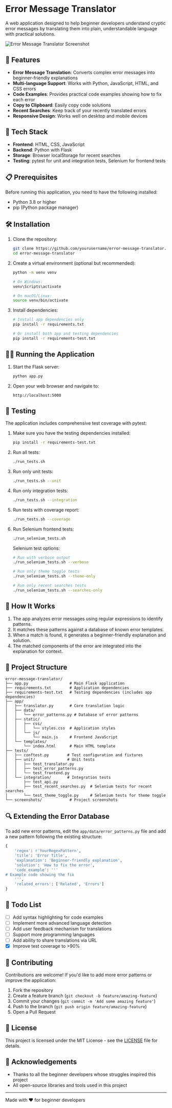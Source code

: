 # Error Message Translator

A web application designed to help beginner developers understand cryptic error messages by translating them into plain, understandable language with practical solutions.

![Error Message Translator Screenshot](screenshots/app_screenshot.png)

## 🎯 Features

- **Error Message Translation**: Converts complex error messages into beginner-friendly explanations
- **Multi-language Support**: Works with Python, JavaScript, HTML, and CSS errors
- **Code Examples**: Provides practical code examples showing how to fix each error
- **Copy to Clipboard**: Easily copy code solutions
- **Recent Searches**: Keep track of your recently translated errors
- **Responsive Design**: Works well on desktop and mobile devices

## 🚀 Tech Stack

- **Frontend**: HTML, CSS, JavaScript
- **Backend**: Python with Flask
- **Storage**: Browser localStorage for recent searches
- **Testing**: pytest for unit and integration tests, Selenium for frontend tests

## 📋 Prerequisites

Before running this application, you need to have the following installed:

- Python 3.8 or higher
- pip (Python package manager)

## 🛠️ Installation

1. Clone the repository:
   ```bash
   git clone https://github.com/yourusername/error-message-translator.git
   cd error-message-translator
   ```

2. Create a virtual environment (optional but recommended):
   ```bash
   python -m venv venv
   
   # On Windows:
   venv\Scripts\activate
   
   # On macOS/Linux:
   source venv/bin/activate
   ```

3. Install dependencies:
   ```bash
   # Install app dependencies only
   pip install -r requirements.txt
   
   # Or install both app and testing dependencies
   pip install -r requirements-test.txt
   ```

## 🏃‍♂️ Running the Application

1. Start the Flask server:
   ```bash
   python app.py
   ```

2. Open your web browser and navigate to:
   ```
   http://localhost:5000
   ```

## 🧪 Testing

The application includes comprehensive test coverage with pytest:

1. Make sure you have the testing dependencies installed:
   ```bash
   pip install -r requirements-test.txt
   ```

2. Run all tests:
   ```bash
   ./run_tests.sh
   ```

3. Run only unit tests:
   ```bash
   ./run_tests.sh --unit
   ```

4. Run only integration tests:
   ```bash
   ./run_tests.sh --integration
   ```

5. Run tests with coverage report:
   ```bash
   ./run_tests.sh --coverage
   ```

6. Run Selenium frontend tests:
   ```bash
   ./run_selenium_tests.sh
   ```
   
   Selenium test options:
   ```bash
   # Run with verbose output
   ./run_selenium_tests.sh --verbose
   
   # Run only theme toggle tests
   ./run_selenium_tests.sh --theme-only
   
   # Run only recent searches tests
   ./run_selenium_tests.sh --searches-only
   ```

## 🧩 How It Works

1. The app analyzes error messages using regular expressions to identify patterns.
2. It matches these patterns against a database of known error templates.
3. When a match is found, it generates a beginner-friendly explanation and solution.
4. The matched components of the error are integrated into the explanation for context.

## 🌳 Project Structure

```
error-message-translator/
├── app.py                  # Main Flask application
├── requirements.txt        # Application dependencies
├── requirements-test.txt   # Testing dependencies (includes app dependencies)
├── app/
│   ├── translator.py       # Core translation logic
│   ├── data/
│   │   └── error_patterns.py # Database of error patterns
│   ├── static/
│   │   ├── css/
│   │   │   └── styles.css  # Application styles
│   │   └── js/
│   │       └── main.js     # Frontend JavaScript
│   └── templates/
│       └── index.html      # Main HTML template
├── tests/
│   ├── conftest.py        # Test configuration and fixtures
│   ├── unit/              # Unit tests
│   │   ├── test_translator.py
│   │   ├── test_error_patterns.py
│   │   └── test_frontend.py
│   └── integration/       # Integration tests
│       ├── test_api.py
│       ├── test_recent_searches.py  # Selenium tests for recent searches
│       └── test_theme_toggle.py     # Selenium tests for theme toggle
└── screenshots/            # Project screenshots
```

## 🔍 Extending the Error Database

To add new error patterns, edit the `app/data/error_patterns.py` file and add a new pattern following the existing structure:

```python
{
    'regex': r'YourRegexPattern',
    'title': 'Error Title',
    'explanation': 'Beginner-friendly explanation',
    'solution': 'How to fix the error',
    'code_example': '''
# Example code showing the fix
    ''',
    'related_errors': ['Related', 'Errors']
}
```

## 📝 Todo List

- [ ] Add syntax highlighting for code examples
- [ ] Implement more advanced language detection
- [ ] Add user feedback mechanism for translations
- [ ] Support more programming languages
- [ ] Add ability to share translations via URL
- [x] Improve test coverage to >90%

## 🤝 Contributing

Contributions are welcome! If you'd like to add more error patterns or improve the application:

1. Fork the repository
2. Create a feature branch (`git checkout -b feature/amazing-feature`)
3. Commit your changes (`git commit -m 'Add some amazing feature'`)
4. Push to the branch (`git push origin feature/amazing-feature`)
5. Open a Pull Request

## 📜 License

This project is licensed under the MIT License - see the [LICENSE](LICENSE) file for details.

## 🌟 Acknowledgements

- Thanks to all the beginner developers whose struggles inspired this project
- All open-source libraries and tools used in this project

---

Made with ❤️ for beginner developers 